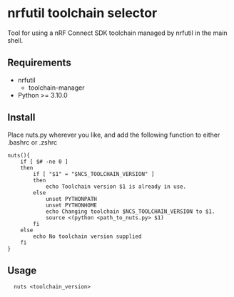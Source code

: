 # nrfutil toolchain selector

Tool for using a nRF Connect SDK toolchain managed by nrfutil in the main shell.

## Requirements
- nrfutil
  - toolchain-manager
- Python >= 3.10.0

## Install
Place nuts.py wherever you like, and add the following function to either .bashrc or .zshrc

```
nuts(){
    if [ $# -ne 0 ]
    then
        if [ "$1" = "$NCS_TOOLCHAIN_VERSION" ]
        then
            echo Toolchain version $1 is already in use.
        else
            unset PYTHONPATH
            unset PYTHONHOME
            echo Changing toolchain $NCS_TOOLCHAIN_VERSION to $1.
            source <(python <path_to_nuts.py> $1)
        fi
    else
        echo No toolchain version supplied
    fi
}
```

## Usage
```
  nuts <toolchain_version>
```

